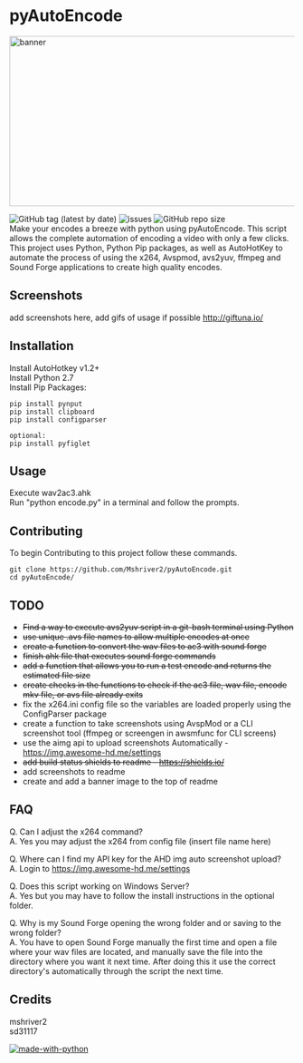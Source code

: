 # pyAutoEncode
<img src="https://77extracts.com/images/pyautp.png" alt="banner" width="600" height="300">  

![GitHub tag (latest by date)](https://img.shields.io/github/v/tag/mshriver2/pyAutoEncode?label=version) ![issues](https://img.shields.io/github/issues/Mshriver2/pyAutoEncode.svg) ![GitHub repo size](https://img.shields.io/github/repo-size/mshriver2/pyAutoEncode?color=green)  
Make your encodes a breeze with python using pyAutoEncode. This script allows the complete automation of encoding a video with only a few clicks. This project uses Python, Python Pip packages, as well as AutoHotKey to automate the process of using the x264, Avspmod, avs2yuv, ffmpeg and Sound Forge applications to create high quality encodes.


## Screenshots
add screenshots here, add gifs of usage if possible http://giftuna.io/

## Installation
Install AutoHotkey v1.2+  
Install Python 2.7  
Install Pip Packages:  
```shell
pip install pynput
pip install clipboard
pip install configparser

optional:
pip install pyfiglet
```

## Usage
Execute wav2ac3.ahk  
Run "python encode.py" in a terminal and follow the prompts.

## Contributing
To begin Contributing to this project follow these commands.

```shell
git clone https://github.com/Mshriver2/pyAutoEncode.git
cd pyAutoEncode/
```

## TODO
* ~~Find a way to execute avs2yuv script in a git-bash terminal using Python~~
* ~~use unique .avs file names to allow multiple encodes at once~~
* ~~create a function to convert the wav files to ac3 with sound forge~~
* ~~finish ahk file that executes sound forge commands~~
* ~~add a function that allows you to run a test encode and returns the estimated file size~~
* ~~create checks in the functions to check if the ac3 file, wav file, encode mkv file, or avs file already exits~~
* fix the x264.ini config file so the variables are loaded properly using the ConfigParser package
* create a function to take screenshots using AvspMod or a CLI screenshot tool (ffmpeg or screengen in awsmfunc for CLI screens)
* use the aimg api to upload screenshots Automatically - https://img.awesome-hd.me/settings
* ~~add build status shields to readme - https://shields.io/~~
* add screenshots to readme
* create and add a banner image to the top of readme


## FAQ
Q. Can I adjust the x264 command?  
A. Yes you may adjust the x264 from config file (insert file name here)

Q. Where can I find my API key for the AHD img auto screenshot upload?  
A. Login to https://img.awesome-hd.me/settings

Q. Does this script working on Windows Server?  
A. Yes but you may have to follow the install instructions in the optional folder.

Q. Why is my Sound Forge opening the wrong folder and or saving to the wrong folder?  
A. You have to open Sound Forge manually the first time and open a file where your wav files are located, and
manually save the file into the directory where you want it next time. After doing this it use the correct directory's
automatically through the script the next time.

## Credits
mshriver2  
sd31117

[![made-with-python](https://img.shields.io/badge/Made%20with-Python-1f425f.svg)](https://www.python.org/)
